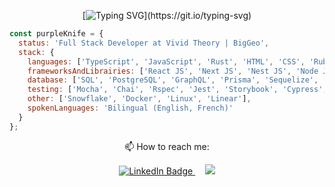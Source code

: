 
<div align="center">

[![Typing SVG](https://readme-typing-svg.demolab.com?font=Fira+Code&pause=1000&color=6A5ACD&center=true&vCenter=true&width=435&lines=Welcome+to+Hind+Nayhi's+Github!)](https://git.io/typing-svg)

</div>

```javascript
const purpleKnife = {
  status: 'Full Stack Developer at Vivid Theory | BigGeo',
  stack: {
    languages: ['TypeScript', 'JavaScript', 'Rust', 'HTML', 'CSS', 'Ruby'],
    frameworksAndLibrairies: ['React JS', 'Next JS', 'Nest JS', 'Node JS', 'Express', 'Rails', 'jQuery', 'MUI', 'Bootstrap', 'SASS', 'Mapbox'],
    database: ['SQL', 'PostgreSQL', 'GraphQL', 'Prisma', 'Sequelize', 'DuckDB'],
    testing: ['Mocha', 'Chai', 'Rspec', 'Jest', 'Storybook', 'Cypress', 'Playwright', 'Selenium', 'BrowserStack'],
    other: ['Snowflake', 'Docker', 'Linux', 'Linear'],
    spokenLanguages: 'Bilingual (English, French)'
  }
};
```

 <p align="center">📫 How to reach me:</p>
 <div align="center">
  <a href="https://www.linkedin.com/in/hindnayhi/">
    <img src="https://img.shields.io/badge/LinkedIn-blue?style=for-the-badge&logo=linkedin&logoColor=white" alt="LinkedIn Badge"/>
  </a>
  &nbsp; &nbsp;
  <a href="mailto:hind.nayhi@gmail.com">
    <img src="https://img.shields.io/badge/Gmail-D14836?style=for-the-badge&logo=gmail&logoColor=white" />
  </a>
</div>

<!--
**Purpleknife/Purpleknife** is a ✨ _special_ ✨ repository because its `README.md` (this file) appears on your GitHub profile.

Here are some ideas to get you started:

- 🔭 I’m currently working on ...
- 🌱 I’m currently learning ...
- 👯 I’m looking to collaborate on ...
- 🤔 I’m looking for help with ...
- 💬 Ask me about ...
- 📫 How to reach me: ...
- 😄 Pronouns: ...
- ⚡ Fun fact: ...
-->
